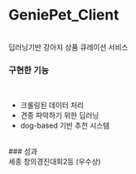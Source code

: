 # GeniePet_Client
<br>
딥러닝기반 강아지 상품 큐레이션 서비스

### 구현한 기능
<br>
<ul>
  <li>크롤링된 데이터 처리</li>
  <li>견종 파악하기 위한 딥러닝</li>
  <li>dog-based 기반 추천 시스템</li>
</ul><br>
### 성과
<br>
세종 창의경진대회2등 (우수상)

